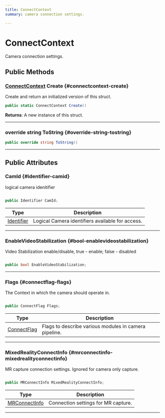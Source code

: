 ```yaml
---
title: ConnectContext
summary: camera connection settings. 

---
```


# ConnectContext




Camera connection settings.   





## Public Methods

### [ConnectContext](/versioned_docs/version-31-Aug-2023/unity-api/api/UnityEngine.XR.MagicLeap/MLCameraBase/UnityEngine.XR.MagicLeap.MLCameraBase.ConnectContext.md) Create {#connectcontext-create}

Create and return an initialized version of this struct. 

```csharp
public static ConnectContext Create()
```






**Returns**: A new instance of this struct.



-----------

### override string ToString {#override-string-tostring}

```csharp
public override string ToString()
```






-----------

## Public Attributes

### CamId {#identifier-camid}

logical camera idenitifier 

```csharp

public Identifier CamId;

```

| Type | Description  | 
|--|--|
| [Identifier](/versioned_docs/version-31-Aug-2023/unity-api/api/UnityEngine.XR.MagicLeap/MLCameraBase/UnityEngine.XR.MagicLeap.MLCameraBase.md#enums-identifier) | Logical Camera identifiers available for access.  |





-----------

### EnableVideoStabilization {#bool-enablevideostabilization}

Video Stabilization enable/disable, true - enable; false - disabled 

```csharp

public bool EnableVideoStabilization;

```






-----------

### Flags {#connectflag-flags}

The Context in which the camera should operate in. 

```csharp

public ConnectFlag Flags;

```

| Type | Description  | 
|--|--|
| [ConnectFlag](/versioned_docs/version-31-Aug-2023/unity-api/api/UnityEngine.XR.MagicLeap/MLCameraBase/UnityEngine.XR.MagicLeap.MLCameraBase.md#enums-connectflag) | Flags to describe various modules in camera pipeline.  |





-----------

### MixedRealityConnectInfo {#mrconnectinfo-mixedrealityconnectinfo}

MR capture connection settings. Ignored for camera only capture. 

```csharp

public MRConnectInfo MixedRealityConnectInfo;

```

| Type | Description  | 
|--|--|
| [MRConnectInfo](/versioned_docs/version-31-Aug-2023/unity-api/api/UnityEngine.XR.MagicLeap/MLCameraBase/UnityEngine.XR.MagicLeap.MLCameraBase.MRConnectInfo.md) | Connection settings for MR capture.  |





-----------


